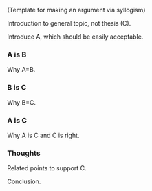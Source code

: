
(Template for making an argument via syllogism)

Introduction to general topic, not thesis (C).

Introduce A, which should be easily acceptable.

### A is B

Why A=B.

### B is C 

Why B=C.

### A is C

Why A is C and C is right.

### Thoughts

Related points to support C.

Conclusion.